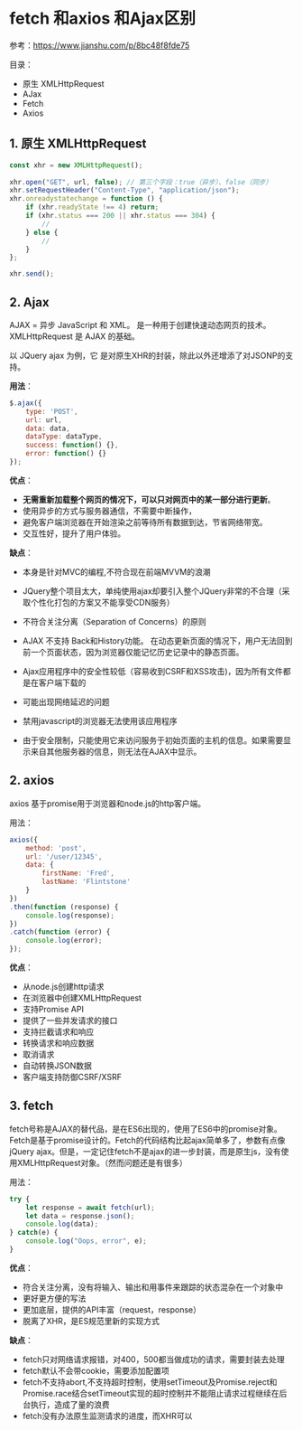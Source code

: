 # fetch 和axios 和Ajax区别

参考：https://www.jianshu.com/p/8bc48f8fde75

目录：
* 原生 XMLHttpRequest
* AJax
* Fetch
* Axios

## 1. 原生 XMLHttpRequest

```js
const xhr = new XMLHttpRequest();
    
xhr.open("GET", url, false); // 第三个字段：true（异步）、false（同步）
xhr.setRequestHeader("Content-Type", "application/json");
xhr.onreadystatechange = function () {
    if (xhr.readyState !== 4) return;
    if (xhr.status === 200 || xhr.status === 304) {
        // 
    } else {
        // 
    }
};

xhr.send();
```

## 2. Ajax
AJAX = 异步 JavaScript 和 XML。 是一种用于创建快速动态网页的技术。XMLHttpRequest 是 AJAX 的基础。

以 JQuery ajax 为例，它 是对原生XHR的封装，除此以外还增添了对JSONP的支持。

**用法**：
```js
$.ajax({
    type: 'POST',
    url: url,
    data: data,
    dataType: dataType,
    success: function() {},
    error: function() {}
});
```

**优点**：
* **无需重新加载整个网页的情况下，可以只对网页中的某一部分进行更新**。
* 使用异步的方式与服务器通信，不需要中断操作，
* 避免客户端浏览器在开始渲染之前等待所有数据到达，节省网络带宽。
* 交互性好，提升了用户体验。

**缺点**：
* 本身是针对MVC的编程,不符合现在前端MVVM的浪潮
* JQuery整个项目太大，单纯使用ajax却要引入整个JQuery非常的不合理（采取个性化打包的方案又不能享受CDN服务）
* 不符合关注分离（Separation of Concerns）的原则
* AJAX 不支持 Back和History功能。 在动态更新页面的情况下，用户无法回到前一个页面状态，因为浏览器仅能记忆历史记录中的静态页面。


* Ajax应用程序中的安全性较低（容易收到CSRF和XSS攻击)，因为所有文件都是在客户端下载的
* 可能出现网络延迟的问题
* 禁用javascript的浏览器无法使用该应用程序
* 由于安全限制，只能使用它来访问服务于初始页面的主机的信息。如果需要显示来自其他服务器的信息，则无法在AJAX中显示。




## 2. axios
axios 基于promise用于浏览器和node.js的http客户端。

用法：
```js
axios({
    method: 'post',
    url: '/user/12345',
    data: {
        firstName: 'Fred',
        lastName: 'Flintstone'
    }
})
.then(function (response) {
    console.log(response);
})
.catch(function (error) {
    console.log(error);
});
```
**优点**：
* 从node.js创建http请求
* 在浏览器中创建XMLHttpRequest
* 支持Promise API
* 提供了一些并发请求的接口
* 支持拦截请求和响应
* 转换请求和响应数据
* 取消请求
* 自动转换JSON数据
* 客户端支持防御CSRF/XSRF


## 3. fetch
fetch号称是AJAX的替代品，是在ES6出现的，使用了ES6中的promise对象。Fetch是基于promise设计的。Fetch的代码结构比起ajax简单多了，参数有点像jQuery ajax。但是，一定记住fetch不是ajax的进一步封装，而是原生js，没有使用XMLHttpRequest对象。（然而问题还是有很多）

用法：
```js
try {
    let response = await fetch(url);
    let data = response.json();
    console.log(data);
} catch(e) {
    console.log("Oops, error", e);
}
```

**优点**：
* 符合关注分离，没有将输入、输出和用事件来跟踪的状态混杂在一个对象中
* 更好更方便的写法
* 更加底层，提供的API丰富（request，response）
* 脱离了XHR，是ES规范里新的实现方式

**缺点**：
* fetch只对网络请求报错，对400，500都当做成功的请求，需要封装去处理
* fetch默认不会带cookie，需要添加配置项
* fetch不支持abort,不支持超时控制，使用setTimeout及Promise.reject和Promise.race结合setTimeout实现的超时控制并不能阻止请求过程继续在后台执行，造成了量的浪费
* fetch没有办法原生监测请求的进度，而XHR可以
